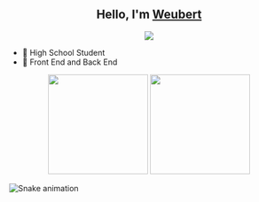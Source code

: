 <div  align="center" >
  <h2>Hello, I'm <a href="https://shared-ticket-8f1.notion.site/My-Professional-resume-1278c39bbc564937a139d258e2627684" target="_blank">Weubert</a></h2>
</div>

<p align="center">
  <img src="https://readme-typing-svg.herokuapp.com/?lines=Welcome+To+My+GitHub+Profile!&center=true&width=380&height=45">
</p>

- 🌱 High School Student
- 🙂 Front End and Back End

<div align="center">
  <img height="180em" src="https://github-readme-stats.vercel.app/api?username=wth10&show_icons=true&theme=dracula&include_all_commits=true&count_private=true"/>
  <img height="180em" src="https://github-readme-stats.vercel.app/api/top-langs/?username=wth10&layout=compact&langs_count=7&theme=dracula"/>
</div>
  
![Snake animation](https://github.com/Wth10/Wth10/blob/output/github-contribution-grid-snake.svg)
